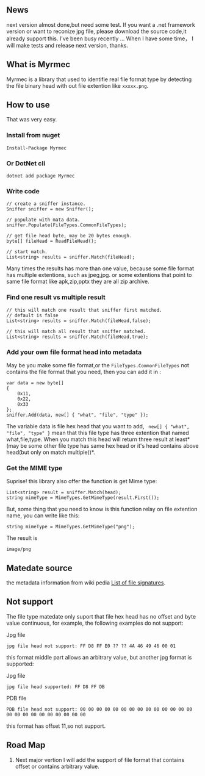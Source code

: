 ## News

next version almost done,but need some test.
If you want a .net framework version or want to reconize jpg file, please download the source code,it already support this.
I've been busy recently ... When I have some time， I will make tests and release next version, thanks.


## What is Myrmec ##
Myrmec is a library that used to identifie real file format type by detecting the file binary head with out file extention like `xxxxx.png`.

## How to use ##

That was very easy.

### Install from nuget ###

	Install-Package Myrmec
### Or DotNet cli ###
	
	dotnet add package Myrmec

### Write code ###

    // create a sniffer instance.
    Sniffer sniffer = new Sniffer();

	// populate with mata data.
    sniffer.Populate(FileTypes.CommonFileTypes);
	
	// get file head byte, may be 20 bytes enough.
    byte[] fileHead = ReadFileHead();

	// start match.
    List<string> results = sniffer.Match(fileHead);

Many times the results has more than one value, because some file format has multiple extentions, such as jpeg,jpg. or some extentions that point to same file format like apk,zip,pptx they are all zip archive.

### Find one result vs multiple result ###

	// this will match one result that sniffer first matched.
	// default is false
    List<string> results = sniffer.Match(fileHead,false);

	// this will match all result that sniffer matched.
    List<string> results = sniffer.Match(fileHead,true);

### Add your own file format head into metadata ###

May be you make some file format,or the `FileTypes.CommonFileTypes` not contains the file format that you need, then you can add it in :

    var data = new byte[]
    {
        0x11,
        0x22,
        0x33
    };
    sniffer.Add(data, new[] { "what", "file", "type" });

The variable data is file hex head that you want to add, ` new[] { "what", "file", "type" }` mean that this file type has three extention that named what,file,type. When you match this head will return three result at least*(may be some other file type has same hex head or it's head contains above head(but only on match multiple))*.

### Get the MIME type ###

Suprise! this library also offer the function is get Mime type:

	List<string> result = sniffer.Match(head);
	string mimeType = MimeTypes.GetMimeType(result.First());

But, some thing that you need to know is this function relay on file extention name, you can write like this:

	string mimeType = MimeTypes.GetMimeType("png");

The result is 

	image/png



## Matedate source ##

the metadata information from wiki pedia [List of file signatures](https://en.wikipedia.org/wiki/List_of_file_signatures).


## Not support ##

The file type matedate only suport that file hex head has no offset and byte value continuous, for example, the following examples do not support:

Jpg file

	jpg file head not support: FF D8 FF E0 ?? ?? 4A 46 49 46 00 01

this format middle part allows an arbitrary value, but another jpg format is supported:

Jpg file

	jpg file head supported: FF D8 FF DB 

PDB file

	PDB file head not support: 00 00 00 00 00 00 00 00 00 00 00 00 00 00 00 00 00 00 00 00 00 00 00 00

this format has offset 11,so not support.

## Road Map

1. Next major vertion I will add the support of file format that contains offset or contains arbitrary value.


